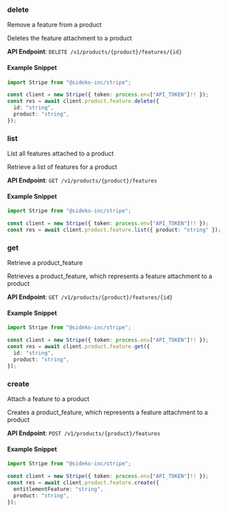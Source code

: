 
### delete <a name="delete"></a>
Remove a feature from a product

<p>Deletes the feature attachment to a product</p>

**API Endpoint**: `DELETE /v1/products/{product}/features/{id}`

#### Example Snippet

```typescript
import Stripe from "@sideko-inc/stripe";

const client = new Stripe({ token: process.env["API_TOKEN"]!! });
const res = await client.product.feature.delete({
  id: "string",
  product: "string",
});
```

### list <a name="list"></a>
List all features attached to a product

<p>Retrieve a list of features for a product</p>

**API Endpoint**: `GET /v1/products/{product}/features`

#### Example Snippet

```typescript
import Stripe from "@sideko-inc/stripe";

const client = new Stripe({ token: process.env["API_TOKEN"]!! });
const res = await client.product.feature.list({ product: "string" });
```

### get <a name="get"></a>
Retrieve a product_feature

<p>Retrieves a product_feature, which represents a feature attachment to a product</p>

**API Endpoint**: `GET /v1/products/{product}/features/{id}`

#### Example Snippet

```typescript
import Stripe from "@sideko-inc/stripe";

const client = new Stripe({ token: process.env["API_TOKEN"]!! });
const res = await client.product.feature.get({
  id: "string",
  product: "string",
});
```

### create <a name="create"></a>
Attach a feature to a product

<p>Creates a product_feature, which represents a feature attachment to a product</p>

**API Endpoint**: `POST /v1/products/{product}/features`

#### Example Snippet

```typescript
import Stripe from "@sideko-inc/stripe";

const client = new Stripe({ token: process.env["API_TOKEN"]!! });
const res = await client.product.feature.create({
  entitlementFeature: "string",
  product: "string",
});
```
